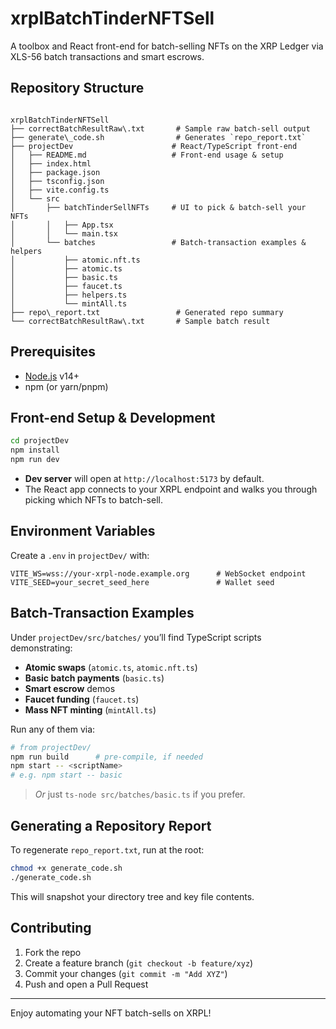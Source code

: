 
# xrplBatchTinderNFTSell

A toolbox and React front-end for batch-selling NFTs on the XRP Ledger via XLS-56 batch transactions and smart escrows.

## Repository Structure

```

xrplBatchTinderNFTSell
├── correctBatchResultRaw\.txt       # Sample raw batch-sell output
├── generate\_code.sh                # Generates `repo_report.txt`
├── projectDev                      # React/TypeScript front-end
│   ├── README.md                   # Front-end usage & setup
│   ├── index.html
│   ├── package.json
│   ├── tsconfig.json
│   ├── vite.config.ts
│   └── src
│       ├── batchTinderSellNFTs     # UI to pick & batch-sell your NFTs
│       │   ├── App.tsx
│       │   └── main.tsx
│       └── batches                 # Batch-transaction examples & helpers
│           ├── atomic.nft.ts
│           ├── atomic.ts
│           ├── basic.ts
│           ├── faucet.ts
│           ├── helpers.ts
│           └── mintAll.ts
├── repo\_report.txt                 # Generated repo summary
└── correctBatchResultRaw\.txt       # Sample batch result

````

## Prerequisites

- [Node.js](https://nodejs.org/) v14+
- npm (or yarn/pnpm)

## Front-end Setup & Development

```bash
cd projectDev
npm install
npm run dev
````

* **Dev server** will open at `http://localhost:5173` by default.
* The React app connects to your XRPL endpoint and walks you through picking which NFTs to batch-sell.

## Environment Variables

Create a `.env` in `projectDev/` with:

```dotenv
VITE_WS=wss://your-xrpl-node.example.org      # WebSocket endpoint
VITE_SEED=your_secret_seed_here               # Wallet seed
```

## Batch-Transaction Examples

Under `projectDev/src/batches/` you’ll find TypeScript scripts demonstrating:

* **Atomic swaps** (`atomic.ts`, `atomic.nft.ts`)
* **Basic batch payments** (`basic.ts`)
* **Smart escrow** demos
* **Faucet funding** (`faucet.ts`)
* **Mass NFT minting** (`mintAll.ts`)

Run any of them via:

```bash
# from projectDev/
npm run build      # pre-compile, if needed
npm start -- <scriptName>
# e.g. npm start -- basic
```

> *Or* just `ts-node src/batches/basic.ts` if you prefer.

## Generating a Repository Report

To regenerate `repo_report.txt`, run at the root:

```bash
chmod +x generate_code.sh
./generate_code.sh
```

This will snapshot your directory tree and key file contents.

## Contributing

1. Fork the repo
2. Create a feature branch (`git checkout -b feature/xyz`)
3. Commit your changes (`git commit -m "Add XYZ"`)
4. Push and open a Pull Request

---

Enjoy automating your NFT batch-sells on XRPL!
